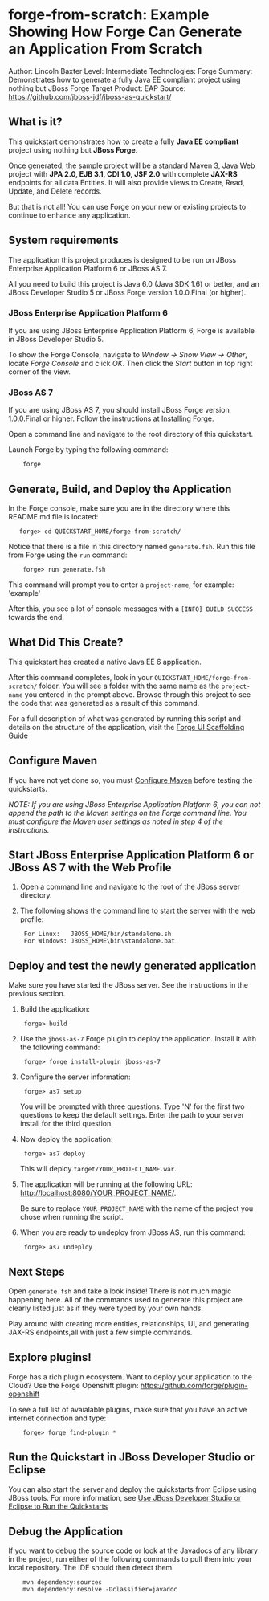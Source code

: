 forge-from-scratch: Example Showing How Forge Can Generate an Application From Scratch
======================================================================================
Author: Lincoln Baxter
Level: Intermediate
Technologies: Forge
Summary: Demonstrates how to generate a fully Java EE compliant project using nothing but JBoss Forge
Target Product: EAP
Source: <https://github.com/jboss-jdf/jboss-as-quickstart/>

What is it?
-----------

This quickstart demonstrates how to create a fully **Java EE compliant** project using nothing but  **JBoss Forge**. 

Once generated, the sample project will be a standard Maven 3, Java Web project with **JPA 2.0, EJB 3.1, CDI 1.0, JSF 2.0** with complete **JAX-RS** endpoints for all data Entities. It will also provide views to Create, Read, Update, and Delete records.

But that is not all! You can use Forge on your new or existing projects to continue to enhance any application.

System requirements
-------------------

The application this project produces is designed to be run on JBoss Enterprise Application Platform 6 or JBoss AS 7.

All you need to build this project is Java 6.0 (Java SDK 1.6) or better, and an JBoss Developer Studio 5 or JBoss Forge version 1.0.0.Final (or higher).

### JBoss Enterprise Application Platform 6

If you are using JBoss Enterprise Application Platform 6, Forge is available in JBoss Developer Studio 5. 

To show the Forge Console, navigate to _Window -> Show View -> Other_, locate _Forge Console_ and click _OK_. Then click the _Start_ button in top right corner of the view.

### JBoss AS 7

If you are using JBoss AS 7, you should install JBoss Forge version 1.0.0.Final or higher. Follow the instructions at [Installing Forge](https://docs.jboss.org/author/display/FORGE/Installation).

Open a command line and navigate to the root directory of this quickstart. 

Launch Forge by typing the following command:

        forge
 
 

Generate, Build, and Deploy the Application
-------------------------

In the Forge console, make sure you are in the directory where this README.md file is located:

       forge> cd QUICKSTART_HOME/forge-from-scratch/

Notice that there is a file in this directory named `generate.fsh`. Run this file from Forge using the `run` command:

        forge> run generate.fsh

This command will prompt you to enter a `project-name`, for example: 'example'

After this, you see a lot of console messages with a `[INFO] BUILD SUCCESS` towards the end.


What Did This Create?
-------------------
This quickstart has created a native Java EE 6 application. 

After this command completes, look in your `QUICKSTART_HOME/forge-from-scratch/` folder. You will see a folder with the same name as the `project-name` you entered in the prompt above. Browse through this project to see the code that was generated as a result of this command. 

For a full description of what was generated by running this script and details on the structure of the application, visit the [Forge UI Scaffolding Guide](https://docs.jboss.org/author/display/FORGE/UI+Scaffolding)


Configure Maven 
-------------

If you have not yet done so, you must [Configure Maven](../README.md#mavenconfiguration) before testing the quickstarts. 

_NOTE: If you are using JBoss Enterprise Application Platform 6, you can not append the path to the Maven settings on the Forge command line. You must configure the Maven user settings as noted in step 4 of the instructions._


Start JBoss Enterprise Application Platform 6 or JBoss AS 7 with the Web Profile
-------------------------

1. Open a command line and navigate to the root of the JBoss server directory.
2. The following shows the command line to start the server with the web profile:

        For Linux:   JBOSS_HOME/bin/standalone.sh
        For Windows: JBOSS_HOME\bin\standalone.bat


Deploy and test the newly generated application
---------------------------

Make sure you have started the JBoss server. See the instructions in the previous section.

1. Build the application:

        forge> build

2. Use the `jboss-as-7` Forge plugin to deploy the application. Install it with the following command:

        forge> forge install-plugin jboss-as-7

3. Configure the server information:

        forge> as7 setup

    You will be prompted with three questions. Type 'N' for the first two questions to keep the default settings. Enter the path to your server install for the third question.

4. Now deploy the application:

        forge> as7 deploy

    This will deploy `target/YOUR_PROJECT_NAME.war`.
  
5. The application will be running at the following URL: <http://localhost:8080/YOUR_PROJECT_NAME/>.

    Be sure to replace `YOUR_PROJECT_NAME` with the name of the project you chose when running the script.

6. When you are ready to undeploy from JBoss AS, run this command:

        forge> as7 undeploy

 
Next Steps
-------

Open `generate.fsh` and take a look inside! There is not much magic happening here. All of the commands used to generate this project are clearly listed just as if they were typed by your own hands.

Play around with creating more entities, relationships, UI, and generating JAX-RS endpoints,all with just a few simple commands.


Explore plugins! 
----------------

Forge has a rich plugin ecosystem. Want to deploy your application to the Cloud? Use the Forge Openshift plugin: https://github.com/forge/plugin-openshift

To see a full list of avaialable plugins, make sure that you have an active internet connection and type:

        forge> forge find-plugin *


Run the Quickstart in JBoss Developer Studio or Eclipse
-------------------------------------

You can also start the server and deploy the quickstarts from Eclipse using JBoss tools. For more information, see [Use JBoss Developer Studio or Eclipse to Run the Quickstarts](../README.md#useeclipse) 


Debug the Application
------------------------------------

If you want to debug the source code or look at the Javadocs of any library in the project, run either of the following commands to pull them into your local repository. The IDE should then detect them.

        mvn dependency:sources
        mvn dependency:resolve -Dclassifier=javadoc
